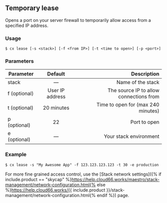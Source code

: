 ## Temporary lease

Opens a port on your server firewall to temporarily allow access from a specified IP address.


### Usage

```
$ cx lease [-s <stack>] [-f <from IP>] [-t <time to open>] [-p <port>]
```




### Parameters

|		Parameter 		   |	Default		|   Description    |
|--------------------------|:--------------:| ----------------:|
|stack 					   |		—		|Name of the stack|
|f (optional)	   | 	User IP address		| The source IP to allow connections from|
|t (optional)	 	   |	20 minutes	| Time to open for (max 240 minutes) |
|p (optional)	 	   |	22	| Port to open |
|e (optional)	 	   |	—	| Your stack environment |

### Example

```
$ cx lease -s "My Awesome App" -f 123.123.123.123 -t 30 -e production
```
For more fine grained access control, use the [Stack network settings]({% if include.product == "skycap" %}https://help.cloud66.works/maestro/stack-management/network-configuration.html{% else %}https://help.cloud66.works/{{ include.product }}/stack-management/network-configuration.html{% endif %}) page.

